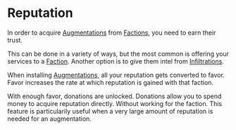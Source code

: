 # Reputation

In order to acquire [Augmentations](augmentations.md) from [Factions](factions.md), you need to earn their trust.

This can be done in a variety of ways, but the most common is offering your services to a [Faction](faction.md). Another option is to give them intel from [Infiltrations](infiltration.md).

When installing [Augmentations](augmentations.md), all your reputation gets converted to favor. Favor increases the rate at which reputation is gained with that faction.

With enough favor, donations are unlocked. Donations allow you to spend money to acquire reputation directly. Without working for the faction. This feature is particularily useful when a very large amount of reputation is needed for an augmentation.

